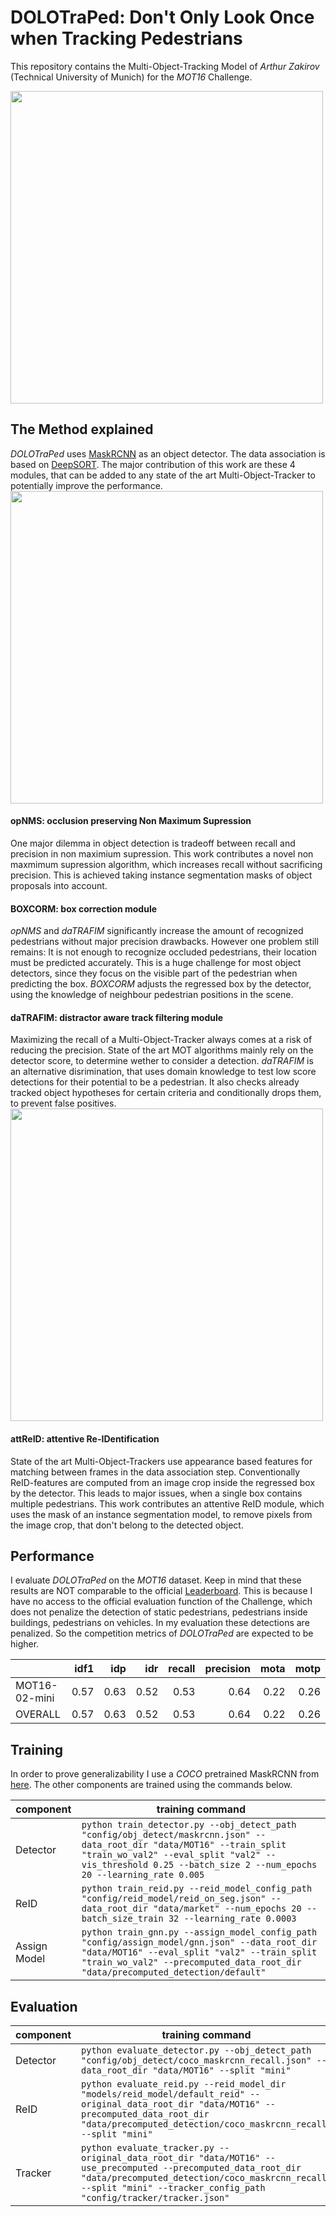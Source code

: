 # **DOLOTraPed**: **D**on't **O**nly **L**ook **O**nce when **Tra**cking **Ped**estrians
This repository contains the Multi-Object-Tracking Model of *Arthur Zakirov* (Technical University of Munich) for the *MOT16* Challenge.

<img src="test.gif" width="500"/>

## **The Method explained**
*DOLOTraPed* uses [MaskRCNN](https://arxiv.org/abs/1703.06870) as an object detector. The data association is based on [DeepSORT](https://arxiv.org/abs/1703.07402). The major contribution of this work are these 4 modules,
that can be added to any state of the art Multi-Object-Tracker to potentially improve the performance.<br>
<img src="TrackerOverview.png" width="500"/>


#### **opNMS**: **o**cclusion **p**reserving **N**on **M**aximum **S**upression<br>
One major dilemma in object detection is tradeoff between recall and precision in non maximium supression. 
This work contributes a novel non maxmimum supression algorithm, which increases recall without sacrificing precision.
This is achieved taking instance segmentation masks of object proposals into account. 

#### **BOXCORM**: **b**ox **c**orrection **m**odule
*opNMS* and *daTRAFIM* significantly increase the amount of recognized pedestrians without major precision drawbacks. However one problem still remains: It is not enough to recognize occluded pedestrians, their location must be predicted accurately.
This is a huge challenge for most object detectors, since they focus on the visible part of the pedestrian when predicting the box. 
*BOXCORM* adjusts the regressed box by the detector, using the knowledge of neighbour pedestrian positions in the scene.

#### **daTRAFIM**: **d**istractor **a**ware **t**rack **f**iltering **m**odule<br> 
Maximizing the recall of a Multi-Object-Tracker always comes at a risk of reducing the precision. 
State of the art MOT algorithms mainly rely on the detector score, to determine wether to consider a detection.
*daTRAFIM* is an alternative disrimination, that uses domain knowledge to test low score detections for their potential to be a pedestrian. It also checks already tracked object hypotheses for certain criteria and conditionally drops them, to prevent false positives.
<img src="MatchingSystempng.png" width="500"/>

#### **attReID**: **att**entive **Re**-**ID**entification
State of the art Multi-Object-Trackers use appearance based features for matching between frames in the data association step.
Conventionally ReID-features are computed from an image crop inside the regressed box by the detector. This leads to major issues, when a single box contains multiple pedestrians. This work contributes an attentive ReID module, which uses the mask of an instance segmentation model, to remove pixels from the image crop, that don't belong to the detected object.


## **Performance**
I evaluate *DOLOTraPed* on the *MOT16* dataset. Keep in mind that these results are NOT comparable to the official [Leaderboard](https://paperswithcode.com/sota/multi-object-tracking-on-mot16). This is because I have no access to the official evaluation function of the Challenge, which does not penalize the detection of static pedestrians, pedestrians inside buildings, pedestrians on vehicles. In my evaluation these detections are penalized. So the competition metrics of *DOLOTraPed* are expected to be higher.

|               |   idf1 |   idp |   idr |   recall |   precision |   mota |   motp |
|:--------------|-------:|------:|------:|---------:|------------:|-------:|-------:|
| MOT16-02-mini |   0.57 |  0.63 |  0.52 |     0.53 |        0.64 |   0.22 |   0.26 |
| OVERALL       |   0.57 |  0.63 |  0.52 |     0.53 |        0.64 |   0.22 |   0.26 |


## **Training**
In order to prove generalizability I use a *COCO* pretrained MaskRCNN from [here](https://pytorch.org/vision/main/generated/torchvision.models.detection.maskrcnn_resnet50_fpn.html). The other components are trained using the commands below.

| component | training command  |
|-----------|-------------------|
| Detector  | ```python train_detector.py --obj_detect_path "config/obj_detect/maskrcnn.json" --data_root_dir "data/MOT16" --train_split "train_wo_val2" --eval_split "val2" --vis_threshold 0.25 --batch_size 2 --num_epochs 20 --learning_rate 0.005``` |
| ReID      | ```python train_reid.py --reid_model_config_path "config/reid_model/reid_on_seg.json" --data_root_dir "data/market" --num_epochs 20 --batch_size_train 32 --learning_rate 0.0003``` |
| Assign Model | ```python train_gnn.py --assign_model_config_path "config/assign_model/gnn.json" --data_root_dir "data/MOT16" --eval_split "val2" --train_split "train_wo_val2" --precomputed_data_root_dir "data/precomputed_detection/default"```|


## **Evaluation**
| component | training command  |
|-----------|-------------------|
| Detector | ```python evaluate_detector.py --obj_detect_path "config/obj_detect/coco_maskrcnn_recall.json" --data_root_dir "data/MOT16" --split "mini"``` |
| ReID | ```python evaluate_reid.py --reid_model_dir "models/reid_model/default_reid" --original_data_root_dir "data/MOT16" --precomputed_data_root_dir "data/precomputed_detection/coco_maskrcnn_recall --split "mini"``` |
| Tracker | ```python evaluate_tracker.py --original_data_root_dir "data/MOT16" --use_precomputed --precomputed_data_root_dir "data/precomputed_detection/coco_maskrcnn_recall" --split "mini" --tracker_config_path "config/tracker/tracker.json"```|
